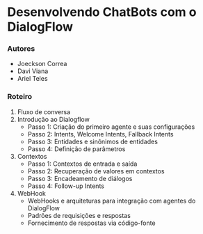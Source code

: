 <!-- @format -->

# Desenvolvendo ChatBots com o DialogFlow

### Autores

- Joeckson Correa
- Davi Viana
- Ariel Teles

<!--[Capítulo do Livro em modo rascunho](doc/minicurso_enucompi2021.pdf)-->

### Roteiro

1. Fluxo de conversa
2. Introdução ao Dialogflow
   - Passo 1: Criação do primeiro agente e suas configurações
   - Passo 2: Intents, Welcome Intents, Fallback Intents
   - Passo 3: Entidades e sinônimos de entidades
   - Passo 4: Definição de parâmetros
3. Contextos
   - Passo 1: Contextos de entrada e saída
   - Passo 2: Recuperação de valores em contextos
   - Passo 3: Encadeamento de diálogos
   - Passo 4: Follow-up Intents
4. WebHook
   - WebHooks e arquiteturas para integração com agentes do DialogFlow
   - Padrões de requisições e respostas
   - Fornecimento de respostas via código-fonte

